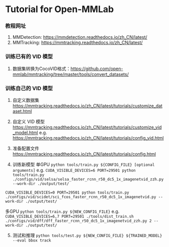 # Tutorial for Open-MMLab
### 教程网址
1. MMDetection: https://mmdetection.readthedocs.io/zh_CN/latest/
2. MMTracking: https://mmtracking.readthedocs.io/zh_CN/latest/

### 训练已有的 VID 模型
1. 数据集转换为CocoVID格式：https://github.com/open-mmlab/mmtracking/tree/master/tools/convert_datasets/

### 训练自己的 VID 模型

1. 自定义数据集
https://mmtracking.readthedocs.io/zh_CN/latest/tutorials/customize_dataset.html

2. 自定义 VID 模型
https://mmtracking.readthedocs.io/zh_CN/latest/tutorials/customize_vid_model.html
e.g.
https://mmtracking.readthedocs.io/zh_CN/latest/tutorials/config_vid.html

3. 准备配置文件
https://mmtracking.readthedocs.io/zh_CN/latest/tutorials/config.html

4. 训练新模型
单GPU
`python tools/train.py ${CONFIG_FILE} [optional arguments]`
e.g.
`CUDA_VISIBLE_DEVICES=6 PORT=29501 python tools/train.py ./configs/vid/selsa/selsa_faster_rcnn_r50_dc5_1x_imagenetvid_zzh.py --work-dir ./output/test/ `

`CUDA_VISIBLE_DEVICES=0 PORT=29501 python tools/train.py ./configs/vid/scidet/sci_fcos_faster_rcnn_r50_dc5_1x_imagenetvid.py --work-dir ./output/test/ `

多GPU
`python tools/train.py ${NEW_CONFIG_FILE}`
e.g.
`CUDA_VISIBLE_DEVICES=6,7 PORT=29501 ./tools/dist_train.sh ./configs/vid/dff/dff_faster_rcnn_r50_dc5_1x_imagenetvid_zzh.py 2 --work-dir ./output/test/ `

5. 测试和推理
`python tools/test.py ${NEW_CONFIG_FILE} ${TRAINED_MODEL} --eval bbox track `

